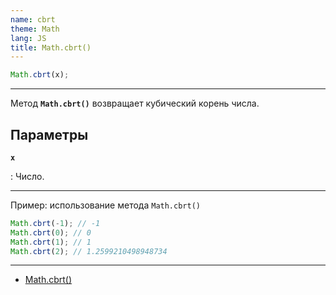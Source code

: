 ```yaml
---
name: cbrt
theme: Math
lang: JS
title: Math.cbrt()
---
```


```js
Math.cbrt(x);
```

---

Метод **`Math.cbrt()`** возвращает кубический корень числа.

## Параметры

**`x`**

: Число.

---

Пример: использование метода `Math.cbrt()`

```js
Math.cbrt(-1); // -1
Math.cbrt(0); // 0
Math.cbrt(1); // 1
Math.cbrt(2); // 1.2599210498948734
```

---

- [Math.cbrt()](https://developer.mozilla.org/ru/docs/Web/JavaScript/Reference/Global_Objects/Math/cbrt)
